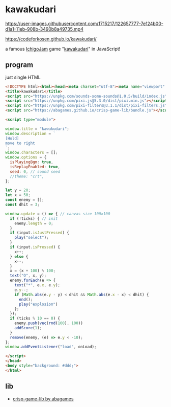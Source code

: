 # kawakudari
 
https://user-images.githubusercontent.com/1715217/122657777-7e124b00-d1a1-11eb-908b-3490b8a49735.mp4

https://codeforkosen.github.io/kawakudari/

a famous [IchigoJam](https://ichigojam.net/) game "[kawakudari](https://ichigojam.github.io/print/ja/KAWAKUDARI.html)" in JavaScript!

## program

just single HTML
```html
<!DOCTYPE html><html><head><meta charset="utf-8"><meta name="viewport" content="width=device-width">
<title>kawakudari</title>
<script src="https://unpkg.com/sounds-some-sounds@1.0.5/build/index.js"></script> <!-- https://github.com/abagames/sounds-some-sounds -->
<script src="https://unpkg.com/pixi.js@5.3.0/dist/pixi.min.js"></script> <!-- https://www.pixijs.com/ -->
<script src="https://unpkg.com/pixi-filters@3.1.1/dist/pixi-filters.js"></script> <!-- https://www.pixijs.com/ -->
<script src="https://abagames.github.io/crisp-game-lib/bundle.js"></script> <!-- https://github.com/abagames/crisp-game-lib -->

<script type="module">

window.title = "kawakudari";
window.description = `
[Hold]
move to right
`;
window.characters = [];
window.options = {
  isPlayingBgm: true,
  isReplayEnabled: true,
  seed: 0, // sound seed
  //theme: "crt",
};

let y = 20;
let x = 50;
const enemy = [];
const dhit = 3;

window.update = () => { // canvas size 100x100
  if (!ticks) { // init
    enemy.length = 0;
  }
  if (input.isJustPressed) {
    play("select");
  }
  if (input.isPressed) {
    x++;
  } else {
    x--;
  }
  x = (x + 100) % 100;
  text("O", x, y);
  enemy.forEach(e => {
    text("*", e.x, e.y);
    e.y--;
    if (Math.abs(e.y - y) < dhit && Math.abs(e.x - x) < dhit) {
      end();
      play("explosion")
    };
  });
  if (ticks % 10 == 0) {
    enemy.push(vec(rnd(100), 100))
    addScore(1);
  }
  remove(enemy, (e) => e.y < -10);
};
window.addEventListener("load", onLoad);

</script>
</head>
<body style="background: #ddd;">
</html>
 ```

## lib

- [crisp-game-lib by abagames](https://github.com/abagames/crisp-game-lib)

